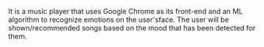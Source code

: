 It is a music player that uses Google Chrome as its front-end and an ML algorithm to recognize emotions on the user'sface. The user will be shown/recommended songs based on the mood that has been detected for them.

